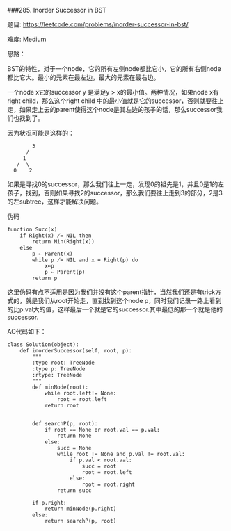 ###285. Inorder Successor in BST


题目:
<https://leetcode.com/problems/inorder-successor-in-bst/>


难度:
Medium

思路：


BST的特性，对于一个node，它的所有左侧node都比它小，它的所有右侧node都比它大。最小的元素在最左边，最大的元素在最右边。

一个node x它的successor y 是满足y > x的最小值。两种情况，如果node x有right child，那么这个right child 中的最小值就是它的successor，否则就要往上走，如果走上去的parent使得这个node是其左边的孩子的话，那么successor我们也找到了。


因为状况可能是这样的：

```
		3
	  /
	 1
   /  \
  0	   2
```

如果是寻找0的successor，那么我们往上一走，发现0的祖先是1，并且0是1的左孩子，找到，否则如果寻找2的successor，那么我们要往上走到3的部分，2是3的左subtree，这样才能解决问题。

伪码

```
function Succ(x)	
	if Right(x) ̸= NIL then		
		return Min(Right(x)) 	
	else		
		p ← Parent(x)		
		while p ̸= NIL and x = Right(p) do			
			x←p			
			p ← Parent(p) 
		return p
```

这里伪码有点不适用是因为我们并没有这个parent指针，当然我们还是有trick方式的，就是我们从root开始走，直到找到这个node p，同时我们记录一路上看到的比p.val大的值，这样最后一个就是它的successor.其中最低的那一个就是他的successor.

AC代码如下：


```
class Solution(object):
    def inorderSuccessor(self, root, p):
        """
        :type root: TreeNode
        :type p: TreeNode
        :rtype: TreeNode
        """
        def minNode(root):
            while root.left!= None:
                root = root.left
            return root


        def searchP(p, root):
            if root == None or root.val == p.val:
                return None
            else:
                succ = None
                while root != None and p.val != root.val:
                    if p.val < root.val:
                        succ = root
                        root = root.left
                    else:
                        root = root.right
                return succ

        if p.right:
            return minNode(p.right)
        else:
            return searchP(p, root)
```
